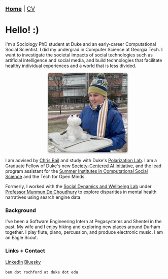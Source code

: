 <head>
    <link rel="shortcut icon" type="image/x-icon" href="favicon.ico?">
</head>

<div style="text-align: left; margin: 20px 0; font-size: 18px;">
    <a href="{{ site.baseurl }}/" style="font-weight: bold;">Home</a> 
    | 
    <a href="{{ site.baseurl }}/cv">CV</a>
</div>

# Hello! :)

I'm a Sociology PhD student at Duke and an early-career Computational Social Scientist. I did my undergrad in Computer Science at Georgia Tech. I want to investigate the societal impacts of social technologies such as artificial intelligence and social media, and build technologies that facilitate healthy individual experiences and a world that is less divided.

<div style="text-align: center">
    <img src="/assets/snow.jpeg" width='250' height='250' alt='Me' style='border-radius: 5px; box-shadow: 0 2px 4px rgba(0,0,0,.4); margin: 0 0 0 15px;'>
</div>

I am advised by <a href="https://www.chrisbail.net/">Chris Bail</a> and study with Duke's <a href="https://www.polarizationlab.com/">Polarization Lab</a>. I am a Graduate Fellow of Duke's new <a href="https://scai.duke.edu/">Society-Centered AI Initiative</a>, and the lead program assistant for the <a href="https://sicss.io/">Summer Institutes in Computational Social Science</a> and the Tech for Open Minds.

Formerly, I worked with the <a href="https://socweb.cc.gatech.edu">Social Dynamics and Wellbeing Lab</a> under <a href="http://www.munmund.net">Professor Munmun De Choudhury</a> to explore disparities in mental health narratives using search engine data.


### Background
I've been a Software Engineering Intern at Pegasystems and Shentel in the past. My wife and I enjoy hiking and exploring new places around Durham together. I play flute, piano, percussion, and produce electronic music. I am an Eagle Scout.


### Links + Contact
<a href="https://www.linkedin.com/in/ben-rochford/">LinkedIn</a>
<a href="https://bsky.app/profile/benrochford.com">Bluesky</a>

`ben dot rochford at duke dot edu`
